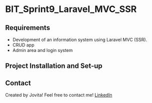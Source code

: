 # BIT_Sprint9_Laravel_MVC_SSR

## Requirements

 - Development of an information system using Laravel MVC (SSR).
 - CRUD app
 - Admin area and login system

## Project Installation and Set-up

## Contact

Created by Jovita! Feel free to contact me! [LinkedIn](https://linkedin.com/in/jovita-s-496773219)
